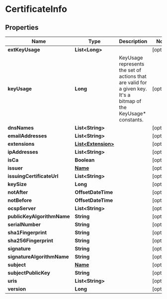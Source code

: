 

# CertificateInfo


## Properties

Name | Type | Description | Notes
------------ | ------------- | ------------- | -------------
**extKeyUsage** | **List&lt;Long&gt;** |  |  [optional]
**keyUsage** | **Long** | KeyUsage represents the set of actions that are valid for a given key. It&#39;s a bitmap of the KeyUsage* constants. |  [optional]
**dnsNames** | **List&lt;String&gt;** |  |  [optional]
**emailAddresses** | **List&lt;String&gt;** |  |  [optional]
**extensions** | [**List&lt;Extension&gt;**](Extension.md) |  |  [optional]
**ipAddresses** | **List&lt;String&gt;** |  |  [optional]
**isCa** | **Boolean** |  |  [optional]
**issuer** | [**Name**](Name.md) |  |  [optional]
**issuingCertificateUrl** | **List&lt;String&gt;** |  |  [optional]
**keySize** | **Long** |  |  [optional]
**notAfter** | **OffsetDateTime** |  |  [optional]
**notBefore** | **OffsetDateTime** |  |  [optional]
**ocspServer** | **List&lt;String&gt;** |  |  [optional]
**publicKeyAlgorithmName** | **String** |  |  [optional]
**serialNumber** | **String** |  |  [optional]
**sha1Fingerprint** | **String** |  |  [optional]
**sha256Fingerprint** | **String** |  |  [optional]
**signature** | **String** |  |  [optional]
**signatureAlgorithmName** | **String** |  |  [optional]
**subject** | [**Name**](Name.md) |  |  [optional]
**subjectPublicKey** | **String** |  |  [optional]
**uris** | **List&lt;String&gt;** |  |  [optional]
**version** | **Long** |  |  [optional]



